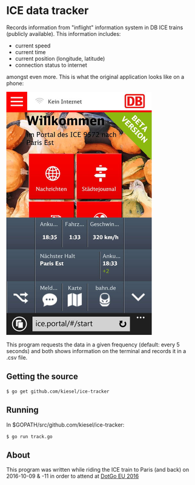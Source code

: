 # ICE data tracker

Records information from "inflight" information system in DB ICE trains (publicly available). This information includes:

* current speed
* current time
* current position (longitude, latitude)
* connection status to internet

amongst even more. This is what the original application looks like on a phone:

![ICE Portal](ice-portal.jpg)

This program requests the data in a given frequency (default: every 5 seconds) and both shows information on the terminal and records it in a .csv file.

## Getting the source

    $ go get github.com/kiesel/ice-tracker

## Running

In $GOPATH/src/github.com/kiesel/ice-tracker:

    $ go run track.go 

## About

This program was written while riding the ICE train to Paris (and back) on 2016-10-09 & -11 in order to attend at [DotGo EU 2016](http://dotgo.eu/)
